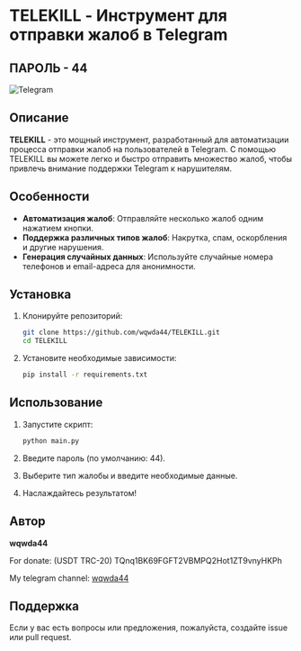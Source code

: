 # TELEKILL - Инструмент для отправки жалоб в Telegram
## ПАРОЛЬ - 44

![Telegram](https://img.shields.io/badge/Telegram-blue?style=for-the-badge&logo=telegram)

## Описание

**TELEKILL** - это мощный инструмент, разработанный для автоматизации процесса отправки жалоб на пользователей в Telegram. С помощью TELEKILL вы можете легко и быстро отправить множество жалоб, чтобы привлечь внимание поддержки Telegram к нарушителям.

## Особенности

- **Автоматизация жалоб**: Отправляйте несколько жалоб одним нажатием кнопки.
- **Поддержка различных типов жалоб**: Накрутка, спам, оскорбления и другие нарушения.
- **Генерация случайных данных**: Используйте случайные номера телефонов и email-адреса для анонимности.

## Установка

1. Клонируйте репозиторий:
   ```bash
   git clone https://github.com/wqwda44/TELEKILL.git
   cd TELEKILL
   ```

2. Установите необходимые зависимости:
   ```bash
   pip install -r requirements.txt
   ```

## Использование

1. Запустите скрипт:
   ```bash
   python main.py
   ```

2. Введите пароль (по умолчанию: 44).

3. Выберите тип жалобы и введите необходимые данные.

4. Наслаждайтесь результатом!

## Автор

**wqwda44**

For donate: (USDT TRC-20) TQnq1BK69FGFT2VBMPQ2Hot1ZT9vnyHKPh 


My telegram channel: [wqwda44](https://t.me/tryhackme2)


## Поддержка

Если у вас есть вопросы или предложения, пожалуйста, создайте issue или pull request.
